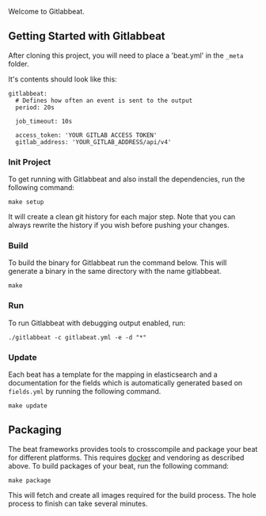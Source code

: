 Welcome to Gitlabbeat.



## Getting Started with Gitlabbeat

After cloning this project, you will need to place a 'beat.yml' in the ```_meta``` folder.

It's contents should look like this:

```
gitlabbeat:
  # Defines how often an event is sent to the output
  period: 20s

  job_timeout: 10s

  access_token: 'YOUR GITLAB ACCESS TOKEN'
  gitlab_address: 'YOUR_GITLAB_ADDRESS/api/v4'
```

### Init Project
To get running with Gitlabbeat and also install the
dependencies, run the following command:

```
make setup
```

It will create a clean git history for each major step. Note that you can always rewrite the history if you wish before pushing your changes.


### Build

To build the binary for Gitlabbeat run the command below. This will generate a binary
in the same directory with the name gitlabbeat.

```
make
```


### Run

To run Gitlabbeat with debugging output enabled, run:

```
./gitlabbeat -c gitlabeat.yml -e -d "*"
```



### Update

Each beat has a template for the mapping in elasticsearch and a documentation for the fields
which is automatically generated based on `fields.yml` by running the following command.

```
make update
```


## Packaging

The beat frameworks provides tools to crosscompile and package your beat for different platforms. This requires [docker](https://www.docker.com/) and vendoring as described above. To build packages of your beat, run the following command:

```
make package
```

This will fetch and create all images required for the build process. The hole process to finish can take several minutes.
